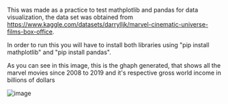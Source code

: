 This was made as a practice to test mathplotlib and pandas for data visualization, the data set was obtained from https://www.kaggle.com/datasets/darrylljk/marvel-cinematic-universe-films-box-office.


In order to run this you will have to install both libraries using 
"pip install mathplotlib" and "pip install pandas". 

As you can see in this image, this is the ghaph generated, that shows all the marvel movies since 2008 to 2019 and it's respective gross world income in billions of dollars

![image](https://github.com/anthonyariasr/python_marvel_graph/assets/91794432/c13211f8-c4be-48ec-aa59-76fdc3ea8a54)
